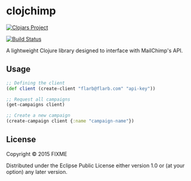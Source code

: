 # clojchimp
[![Clojars Project](http://clojars.org/clojchimp/latest-version.svg)](http://clojars.org/clojchimp)

[![Build Status](https://travis-ci.org/bradcypert/clojchimp.svg?branch=master)](https://travis-ci.org/bradcypert/clojchimp)

A lightweight Clojure library designed to interface with MailChimp's API.

## Usage

```clojure
;; Defining the client
(def client (create-client "flarb@flarb.com" "api-key"))

;; Request all campaigns
(get-campaigns client)

;; Create a new campaign
(create-campaign client {:name "campaign-name"})
```

## License

Copyright © 2015 FIXME

Distributed under the Eclipse Public License either version 1.0 or (at
your option) any later version.

